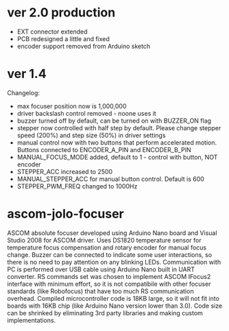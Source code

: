 ver 2.0 production
==================
 - EXT connector extended 
 - PCB redesigned a little and fixed
 - encoder support removed from Arduino sketch

ver 1.4
==================
Changelog:
 - max focuser position now is 1,000,000
 - driver backslash control removed - noone uses it
 - buzzer turned off by default, can be turned on with BUZZER_ON flag
 - stepper now controlled with half step by default. Please change stepper speed (200%) and step size (50%) in driver settings
 - manual control now with two buttons that perform accelerated motion. Buttons connected to ENCODER_A_PIN and ENCODER_B_PIN
 - MANUAL_FOCUS_MODE added, default to 1 - control with button, NOT encoder
 - STEPPER_ACC increased to 2500
 - MANUAL_STEPPER_ACC for manual button control. Default is 600
 - STEPPER_PWM_FREQ changed to 1000Hz

ascom-jolo-focuser
==================
ASCOM absolute focuser developed using Arduino Nano board and Visual Studio 2008 for ASCOM driver. Uses DS1820 temperature sensor for temperature focus compensation and rotary encoder for manual focus change. Buzzer can be connected to indicate some user interactions, so there is no need to pay attention on any blinking LEDs. Communication with PC is performed over USB cable using Arduino Nano built in UART converter. RS commands set was chosen to implement ASCOM IFocus2 interface with minimum effort, so it is not compatibile with other focuser standards (like Robofocus) that have too much RS communication overhead.
Compiled microcontroller code is 18KB large, so it will not fit into boards with 16KB chip (like Arduino Nano version lower than 3.0). Code size can be shrinked by eliminating 3rd party libraries and making custom implementations.
